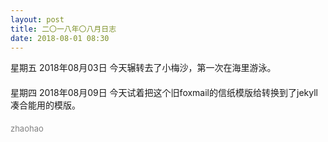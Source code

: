 ```yaml
---
layout: post
title: 二〇一八年〇八月日志
date: 2018-08-01 08:30
---
```


<div>星期五 2018年08月03日 今天辗转去了小梅沙，第一次在海里游泳。</div>
<div>　　　　</div>
<div>星期四 2018年08月09日 今天试着把这个旧foxmail的信纸模版给转换到了jekyll凑合能用的模版。</div>
<div>　　　　</div>

<div><font size="2" color="gray">zhaohao</font></div>